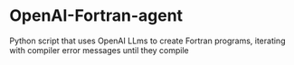 # OpenAI-Fortran-agent
Python script that uses OpenAI LLms to create Fortran programs, iterating with compiler error messages until they compile
